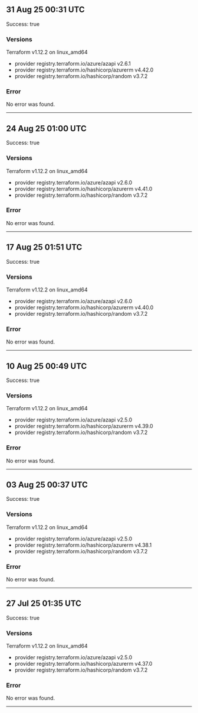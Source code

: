 ## 31 Aug 25 00:31 UTC

Success: true

### Versions

Terraform v1.12.2
on linux_amd64
+ provider registry.terraform.io/azure/azapi v2.6.1
+ provider registry.terraform.io/hashicorp/azurerm v4.42.0
+ provider registry.terraform.io/hashicorp/random v3.7.2

### Error

No error was found.

---

## 24 Aug 25 01:00 UTC

Success: true

### Versions

Terraform v1.12.2
on linux_amd64
+ provider registry.terraform.io/azure/azapi v2.6.0
+ provider registry.terraform.io/hashicorp/azurerm v4.41.0
+ provider registry.terraform.io/hashicorp/random v3.7.2

### Error

No error was found.

---

## 17 Aug 25 01:51 UTC

Success: true

### Versions

Terraform v1.12.2
on linux_amd64
+ provider registry.terraform.io/azure/azapi v2.6.0
+ provider registry.terraform.io/hashicorp/azurerm v4.40.0
+ provider registry.terraform.io/hashicorp/random v3.7.2

### Error

No error was found.

---

## 10 Aug 25 00:49 UTC

Success: true

### Versions

Terraform v1.12.2
on linux_amd64
+ provider registry.terraform.io/azure/azapi v2.5.0
+ provider registry.terraform.io/hashicorp/azurerm v4.39.0
+ provider registry.terraform.io/hashicorp/random v3.7.2

### Error

No error was found.

---

## 03 Aug 25 00:37 UTC

Success: true

### Versions

Terraform v1.12.2
on linux_amd64
+ provider registry.terraform.io/azure/azapi v2.5.0
+ provider registry.terraform.io/hashicorp/azurerm v4.38.1
+ provider registry.terraform.io/hashicorp/random v3.7.2

### Error

No error was found.

---

## 27 Jul 25 01:35 UTC

Success: true

### Versions

Terraform v1.12.2
on linux_amd64
+ provider registry.terraform.io/azure/azapi v2.5.0
+ provider registry.terraform.io/hashicorp/azurerm v4.37.0
+ provider registry.terraform.io/hashicorp/random v3.7.2

### Error

No error was found.

---

